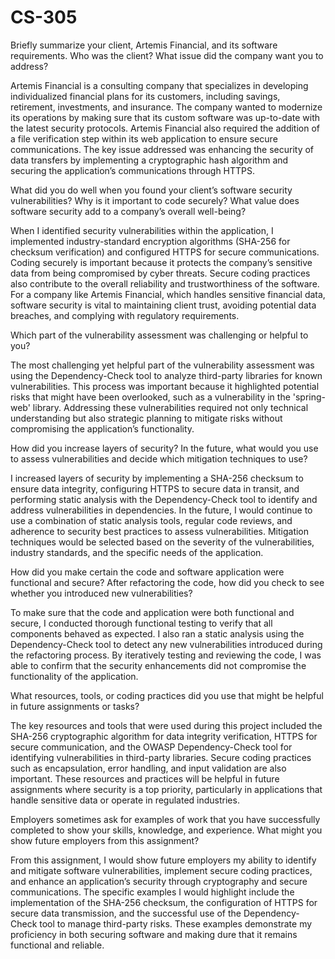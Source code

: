 # CS-305

Briefly summarize your client, Artemis Financial, and its software requirements. Who was the client? What issue did the company want you to address?

Artemis Financial is a consulting company that specializes in developing individualized financial plans for its customers, including savings, retirement, investments, and insurance. The company wanted to modernize its operations by making sure that its custom software was up-to-date with the latest security protocols. Artemis Financial also required the addition of a file verification step within its web application to ensure secure communications. The key issue addressed was enhancing the security of data transfers by implementing a cryptographic hash algorithm and securing the application’s communications through HTTPS.

What did you do well when you found your client’s software security vulnerabilities? Why is it important to code securely? What value does software security add to a company’s overall well-being?

When I identified security vulnerabilities within the application, I implemented industry-standard encryption algorithms (SHA-256 for checksum verification) and configured HTTPS for secure communications. Coding securely is important because it protects the company’s sensitive data from being compromised by cyber threats. Secure coding practices also contribute to the overall reliability and trustworthiness of the software. For a company like Artemis Financial, which handles sensitive financial data, software security is vital to maintaining client trust, avoiding potential data breaches, and complying with regulatory requirements.

Which part of the vulnerability assessment was challenging or helpful to you?

The most challenging yet helpful part of the vulnerability assessment was using the Dependency-Check tool to analyze third-party libraries for known vulnerabilities. This process was important because it highlighted potential risks that might have been overlooked, such as a vulnerability in the 'spring-web' library. Addressing these vulnerabilities required not only technical understanding but also strategic planning to mitigate risks without compromising the application’s functionality.

How did you increase layers of security? In the future, what would you use to assess vulnerabilities and decide which mitigation techniques to use?

I increased layers of security by implementing a SHA-256 checksum to ensure data integrity, configuring HTTPS to secure data in transit, and performing static analysis with the Dependency-Check tool to identify and address vulnerabilities in dependencies. In the future, I would continue to use a combination of static analysis tools, regular code reviews, and adherence to security best practices to assess vulnerabilities. Mitigation techniques would be selected based on the severity of the vulnerabilities, industry standards, and the specific needs of the application.

How did you make certain the code and software application were functional and secure? After refactoring the code, how did you check to see whether you introduced new vulnerabilities?

To make sure that the code and application were both functional and secure, I conducted thorough functional testing to verify that all components behaved as expected. I also ran a static analysis using the Dependency-Check tool to detect any new vulnerabilities introduced during the refactoring process. By iteratively testing and reviewing the code, I was able to confirm that the security enhancements did not compromise the functionality of the application.

What resources, tools, or coding practices did you use that might be helpful in future assignments or tasks?

The key resources and tools that were used during this project included the SHA-256 cryptographic algorithm for data integrity verification, HTTPS for secure communication, and the OWASP Dependency-Check tool for identifying vulnerabilities in third-party libraries. Secure coding practices such as encapsulation, error handling, and input validation are also important. These resources and practices will be helpful in future assignments where security is a top priority, particularly in applications that handle sensitive data or operate in regulated industries.

Employers sometimes ask for examples of work that you have successfully completed to show your skills, knowledge, and experience. What might you show future employers from this assignment?

From this assignment, I would show future employers my ability to identify and mitigate software vulnerabilities, implement secure coding practices, and enhance an application’s security through cryptography and secure communications. The specific examples I would highlight include the implementation of the SHA-256 checksum, the configuration of HTTPS for secure data transmission, and the successful use of the Dependency-Check tool to manage third-party risks. These examples demonstrate my proficiency in both securing software and making dure that it remains functional and reliable.
